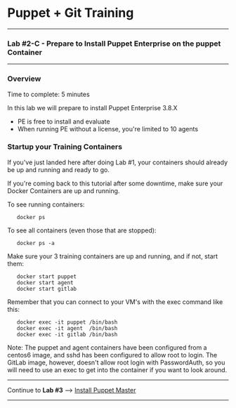 
# Puppet + Git Training #

---

### Lab #2-C - Prepare to Install Puppet Enterprise on the **puppet** Container ###

---

### Overview ###

Time to complete:  5 minutes

In this lab we will prepare to install Puppet Enterprise 3.8.X

* PE is free to install and evaluate
* When running PE without a license, you're limited to 10 agents

### Startup your Training Containers ###

If you've just landed here after doing Lab #1, your containers should already be
up and running and ready to go.

If you're coming back to this tutorial after some downtime, make sure your Docker Containers
are up and running.

To see running containers:

```
   docker ps
```

To see all containers (even those that are stopped):

```
   docker ps -a
```

Make sure your 3 training containers are up and running, and if not, start them:

```
   docker start puppet
   docker start agent
   docker start gitlab
```

Remember that you can connect to your VM's with the exec command like this:

```
   docker exec -it puppet /bin/bash
   docker exec -it agent  /bin/bash
   docker exec -it gitlab /bin/bash
```

Note:  The puppet and agent containers have been configured from a centos6
image, and sshd has been configured to allow root to login.  The GitLab image,
however, doesn't allow root login with PasswordAuth, so you will need to use
an exec to get into the container if you want to look around.

---

Continue to **Lab #3** --> [Install Puppet Master](03-Install-Puppet-Master.md)

---

